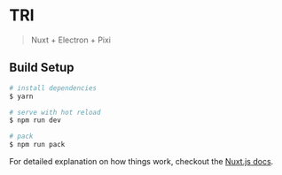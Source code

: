 # TRI

> Nuxt + Electron + Pixi

## Build Setup

``` bash
# install dependencies
$ yarn

# serve with hot reload
$ npm run dev

# pack
$ npm run pack
```

For detailed explanation on how things work, checkout the [Nuxt.js docs](https://github.com/nuxt/nuxt.js).
